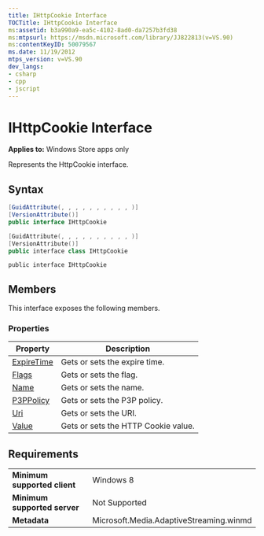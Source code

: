 ```yaml
---
title: IHttpCookie Interface
TOCTitle: IHttpCookie Interface
ms:assetid: b3a990a9-ea5c-4102-8ad0-da7257b3fd38
ms:mtpsurl: https://msdn.microsoft.com/library/JJ822813(v=VS.90)
ms:contentKeyID: 50079567
ms.date: 11/19/2012
mtps_version: v=VS.90
dev_langs:
- csharp
- cpp
- jscript
---
```


# IHttpCookie Interface

**Applies to:** Windows Store apps only

Represents the HttpCookie interface.

## Syntax

```csharp
[GuidAttribute(, , , , , , , , , , )]
[VersionAttribute()]
public interface IHttpCookie
```

```cpp
[GuidAttribute(, , , , , , , , , , )]
[VersionAttribute()]
public interface class IHttpCookie
```

```jscript
public interface IHttpCookie
```

## Members

This interface exposes the following members.

### Properties

|Property|Description|
|--- |--- |
|[ExpireTime](ihttpcookie-expiretime-property.md)|Gets or sets the expire time.|
|[Flags](ihttpcookie-flags-property.md)|Gets or sets the flag.|
|[Name](ihttpcookie-name-property.md)|Gets or sets the name.|
|[P3PPolicy](ihttpcookie-p3ppolicy-property.md)|Gets or sets the P3P policy.|
|[Uri](ihttpcookie-uri-property.md)|Gets or sets the URI.|
|[Value](ihttpcookie-value-property.md)|Gets or sets the HTTP Cookie value.|


## Requirements

|||
|--- |--- |
|**Minimum supported client**|Windows 8|
|**Minimum supported server**|Not Supported|
|**Metadata**|Microsoft.Media.AdaptiveStreaming.winmd|

